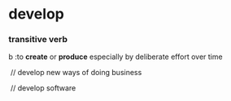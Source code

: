 # develop

### transitive verb

b   :to **create** or **produce** especially by deliberate effort over time

​	// develop new ways of doing business

​	// develop software

​	